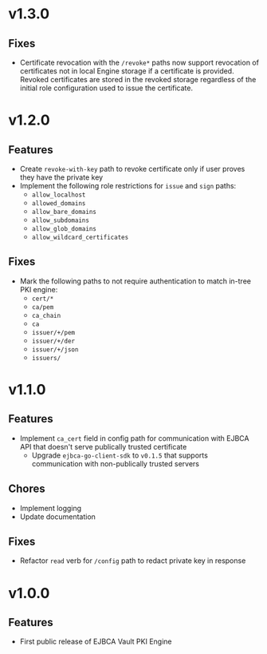 # v1.3.0
## Fixes
* Certificate revocation with the `/revoke*` paths now support revocation of certificates not in local Engine storage if a certificate is provided. Revoked certificates are stored in the revoked storage regardless of the initial role configuration used to issue the certificate.

# v1.2.0
## Features
* Create `revoke-with-key` path to revoke certificate only if user proves they have the private key
* Implement the following role restrictions for `issue` and `sign` paths:
    * `allow_localhost`
    * `allowed_domains`
    * `allow_bare_domains`
    * `allow_subdomains`
    * `allow_glob_domains`
    * `allow_wildcard_certificates`

## Fixes
* Mark the following paths to not require authentication to match in-tree PKI engine:
    * `cert/*` 
    * `ca/pem`
    * `ca_chain`
    * `ca`
    * `issuer/+/pem`
    * `issuer/+/der`
    * `issuer/+/json`
    * `issuers/`

# v1.1.0
## Features
* Implement `ca_cert` field in config path for communication with EJBCA API that doesn't serve publically trusted certificate
    * Upgrade `ejbca-go-client-sdk` to `v0.1.5` that supports communication with non-publically trusted servers

## Chores
* Implement logging
* Update documentation

## Fixes
* Refactor `read` verb for `/config` path to redact private key in response

# v1.0.0
## Features
* First public release of EJBCA Vault PKI Engine

